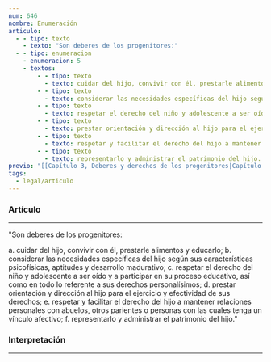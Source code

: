 ```yaml
---
num: 646
nombre: Enumeración
articulo:
  - - tipo: texto
    - texto: "Son deberes de los progenitores:"
  - - tipo: enumeracion
    - enumeracion: 5
    - textos:
        - - tipo: texto
          - texto: cuidar del hijo, convivir con él, prestarle alimentos y educarlo;
        - - tipo: texto
          - texto: considerar las necesidades específicas del hijo según sus características psicofísicas, aptitudes y desarrollo madurativo;
        - - tipo: texto
          - texto: respetar el derecho del niño y adolescente a ser oído y a participar en su proceso educativo, así como en todo lo referente a sus derechos personalísimos;
        - - tipo: texto
          - texto: prestar orientación y dirección al hijo para el ejercicio y efectividad de sus derechos;
        - - tipo: texto
          - texto: respetar y facilitar el derecho del hijo a mantener relaciones personales con abuelos, otros parientes o personas con las cuales tenga un vínculo afectivo;
        - - tipo: texto
          - texto: representarlo y administrar el patrimonio del hijo.
previo: "[[Capítulo 3, Deberes y derechos de los progenitores|Capítulo 3, Deberes y derechos de los progenitores]]"
tags:
  - legal/articulo
---
```

### Artículo
---
"Son deberes de los progenitores:

 a. cuidar del hijo, convivir con él, prestarle alimentos y educarlo;
 b. considerar las necesidades específicas del hijo según sus características psicofísicas, aptitudes y desarrollo madurativo;
 c. respetar el derecho del niño y adolescente a ser oído y a participar en su proceso educativo, así como en todo lo referente a sus derechos personalísimos;
 d. prestar orientación y dirección al hijo para el ejercicio y efectividad de sus derechos;
 e. respetar y facilitar el derecho del hijo a mantener relaciones personales con abuelos, otros parientes o personas con las cuales tenga un vínculo afectivo;
 f. representarlo y administrar el patrimonio del hijo."

### Interpretación
---
